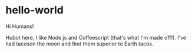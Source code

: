 # hello-world

Hi Humans!

Hubot here, I like Node.js and Coffeescript (that's what I'm made off!).
I've had tacoson the moon and find them superior to Earth tacos.
